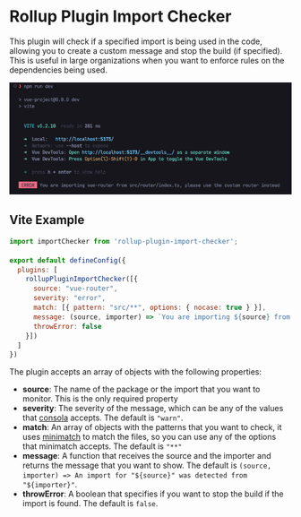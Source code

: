 # Rollup Plugin Import Checker

This plugin will check if a specified import is being used in the code, allowing you to create a custom message and stop the build (if specified). This is useful in large organizations when you want to enforce rules on the dependencies being used.

![Validator](img/example.png)

## Vite Example

```javascript
import importChecker from 'rollup-plugin-import-checker';

export default defineConfig({
  plugins: [
    rollupPluginImportChecker([{
      source: "vue-router",
      severity: "error",
      match: [{ pattern: "src/**", options: { nocase: true } }],
      message: (source, importer) => `You are importing ${source} from ${importer}, please use the custom router instead`,
      throwError: false
    }])
  ]
})
```




The plugin accepts an array of objects with the following properties:

- **source**: The name of the package or the import that you want to monitor. This is the only required property
- **severity**: The severity of the message, which can be any of the values that [consola](https://www.npmjs.com/package/consola) accepts. The default is `"warn"`.
- **match**: An array of objects with the patterns that you want to check, it uses [minimatch](https://www.npmjs.com/package/minimatch) to match the files, so you can use any of the options that minimatch accepts. The default is `"**"`
- **message**: A function that receives the source and the importer and returns the message that you want to show. The default is `(source, importer) => An import for "${source}" was detected from "${importer}"`.
- **throwError**: A boolean that specifies if you want to stop the build if the import is found. The default is `false`.